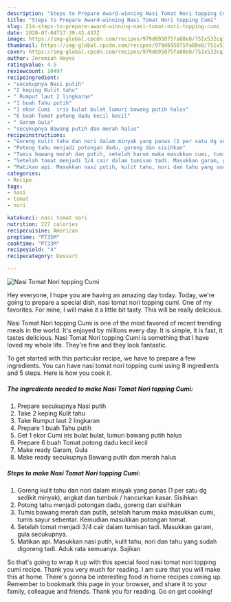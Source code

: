 ```yaml
---
description: "Steps to Prepare Award-winning Nasi Tomat Nori topping Cumi"
title: "Steps to Prepare Award-winning Nasi Tomat Nori topping Cumi"
slug: 214-steps-to-prepare-award-winning-nasi-tomat-nori-topping-cumi
date: 2020-07-04T17:39:43.437Z
image: https://img-global.cpcdn.com/recipes/979d695075fa08e8/751x532cq70/nasi-tomat-nori-topping-cumi-foto-resep-utama.jpg
thumbnail: https://img-global.cpcdn.com/recipes/979d695075fa08e8/751x532cq70/nasi-tomat-nori-topping-cumi-foto-resep-utama.jpg
cover: https://img-global.cpcdn.com/recipes/979d695075fa08e8/751x532cq70/nasi-tomat-nori-topping-cumi-foto-resep-utama.jpg
author: Jeremiah Hayes
ratingvalue: 4.5
reviewcount: 10497
recipeingredient:
- "secukupnya Nasi putih"
- "2 keping Kulit tahu"
- " Rumput laut 2 lingkaran"
- "1 buah Tahu putih"
- "1 ekor Cumi  iris bulat bulat lumuri bawang putih halus"
- "6 buah Tomat potong dadu kecil kecil"
- " Garam Gula"
- "secukupnya Bawang putih dan merah halus"
recipeinstructions:
- "Goreng kulit tahu dan nori dalam minyak yang panas (1 per satu dg sedikit minyak), angkat dan tumbuk / hancurkan kasar. Sisihkan"
- "Potong tahu menjadi potongan dadu, goreng dan sisihkan"
- "Tumis bawang merah dan putih, setelah harum maka masukkan cumi, tumis sayur sebentar. Kemudian masukkan potongan tomat."
- "Setelah tomat menjadi 3/4 cair dalam tumisan tadi. Masukkan garam, gula secukupnya."
- "Matikan api. Masukkan nasi putih, kulit tahu, nori dan tahu yang sudah digoreng tadi. Aduk rata semuanya. Sajikan"
categories:
- Recipe
tags:
- nasi
- tomat
- nori

katakunci: nasi tomat nori 
nutrition: 227 calories
recipecuisine: American
preptime: "PT35M"
cooktime: "PT33M"
recipeyield: "4"
recipecategory: Dessert

---
```



![Nasi Tomat Nori topping Cumi](https://img-global.cpcdn.com/recipes/979d695075fa08e8/751x532cq70/nasi-tomat-nori-topping-cumi-foto-resep-utama.jpg)

Hey everyone, I hope you are having an amazing day today. Today, we're going to prepare a special dish, nasi tomat nori topping cumi. One of my favorites. For mine, I will make it a little bit tasty. This will be really delicious.

Nasi Tomat Nori topping Cumi is one of the most favored of recent trending meals in the world. It's enjoyed by millions every day. It is simple, it is fast, it tastes delicious. Nasi Tomat Nori topping Cumi is something that I have loved my whole life. They're fine and they look fantastic.




To get started with this particular recipe, we have to prepare a few ingredients. You can have nasi tomat nori topping cumi using 8 ingredients and 5 steps. Here is how you cook it.

<!--inarticleads1-->

##### The ingredients needed to make Nasi Tomat Nori topping Cumi:

1. Prepare secukupnya Nasi putih
1. Take 2 keping Kulit tahu
1. Take  Rumput laut 2 lingkaran
1. Prepare 1 buah Tahu putih
1. Get 1 ekor Cumi  iris bulat bulat, lumuri bawang putih halus
1. Prepare 6 buah Tomat potong dadu kecil kecil
1. Make ready  Garam, Gula
1. Make ready secukupnya Bawang putih dan merah halus




<!--inarticleads2-->

##### Steps to make Nasi Tomat Nori topping Cumi:

1. Goreng kulit tahu dan nori dalam minyak yang panas (1 per satu dg sedikit minyak), angkat dan tumbuk / hancurkan kasar. Sisihkan
1. Potong tahu menjadi potongan dadu, goreng dan sisihkan
1. Tumis bawang merah dan putih, setelah harum maka masukkan cumi, tumis sayur sebentar. Kemudian masukkan potongan tomat.
1. Setelah tomat menjadi 3/4 cair dalam tumisan tadi. Masukkan garam, gula secukupnya.
1. Matikan api. Masukkan nasi putih, kulit tahu, nori dan tahu yang sudah digoreng tadi. Aduk rata semuanya. Sajikan




So that's going to wrap it up with this special food nasi tomat nori topping cumi recipe. Thank you very much for reading. I am sure that you will make this at home. There's gonna be interesting food in home recipes coming up. Remember to bookmark this page in your browser, and share it to your family, colleague and friends. Thank you for reading. Go on get cooking!
